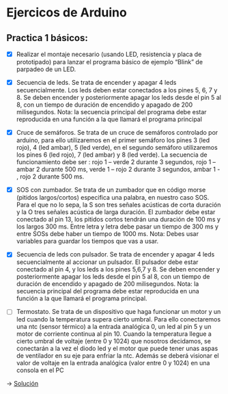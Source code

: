 # Ejercicos de Arduino

## Practica 1 básicos:

- [x] Realizar el montaje necesario (usando LED, resistencia y placa de prototipado) para lanzar el programa básico de ejemplo “Blink” de parpadeo de un LED.

- [x] Secuencia de leds. Se trata de encender y apagar 4 leds secuencialmente. Los leds deben estar conectados a los pines 5, 6, 7 y 8. Se deben encender y posteriormente apagar los leds desde el pin 5 al 8, con un tiempo de duración de encendido y apagado de 200 milisegundos. Nota: la secuencia principal del programa debe estar reproducida en una función a la que llamará el programa principal

- [x] Cruce de semáforos. Se trata de un cruce de semáforos controlado por arduino, para ello utilizaremos en el primer semáforo los pines 3 (led rojo), 4 (led ambar), 5 (led verde), en el segundo semáforo utilizaremos  los pines 6 (led rojo), 7 (led ambar) y 8 (led verde). La secuencia de funcionamiento debe ser : rojo 1 – verde 2 durante 3 segundos, rojo 1 – ambar 2 durante 500 ms, verde 1 – rojo 2 durante 3 segundos, ambar 1 - , rojo 2 durante 500 ms.

- [x] SOS con zumbador. Se trata de un zumbador que en código morse (pitidos largos/cortos) especifica una palabra, en nuestro caso SOS. Para el que no lo sepa, la S son tres señales acústicas de corta duración y la O tres señales acústica de larga duración. El zumbador debe estar conectado al pin 13, los pitidos cortos tendrán una duración de 100 ms y los largos 300 ms. Entre letra y letra debe pasar un tiempo de 300 ms y entre SOSs debe haber un tiempo de 1000 ms. Nota: Debes usar variables para guardar los tiempos que vas a usar.

- [x] Secuencia de leds con pulsador. Se trata de encender y apagar 4 leds secuencialmente al accionar un pulsador. El pulsador debe estar conectado al pin 4, y los leds a los pines 5,6,7 y 8. Se deben encender y posteriormente apagar los leds desde el pin 5 al 8, con un tiempo de duración de encendido y apagado de 200 milisegundos. Nota: la secuencia principal del programa debe estar reproducida en una función a la que llamará el programa principal.

- [ ] Termostato. Se trata de un dispositivo que haga funcionar un motor y un led cuando
la temperatura supera cierto umbral. Para ello conectaremos una ntc (sensor térmico)
a la entrada analógica 0, un led al pin 5 y un motor de corriente continua al pin 10.
Cuando la temperatura llegue a cierto umbral de voltaje (entre 0 y 1024) que nosotros
decidamos, se conectarán a la vez el diodo led y el motor que puede tener unas aspas
de ventilador en su eje para enfriar la ntc. Además se deberá visionar el valor de
voltaje en la entrada analógica (valor entre 0 y 1024) en una consola en el PC

-> [Solución](./ejercicios)